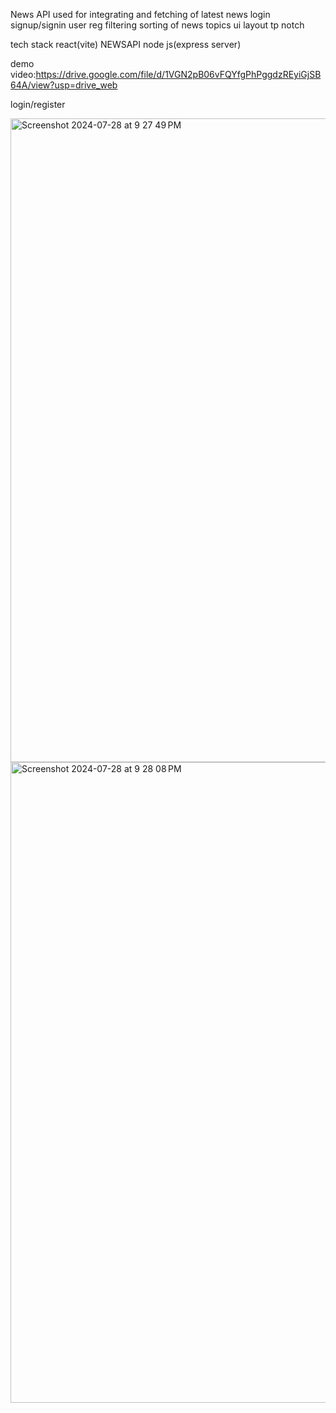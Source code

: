 News API used for integrating and fetching of latest news
login signup/signin user reg
filtering sorting of news topics 
ui layout tp notch

tech stack
react(vite)
NEWSAPI
node js(express server)

demo video:https://drive.google.com/file/d/1VGN2pB06vFQYfgPhPggdzREyiGjSB64A/view?usp=drive_web

login/register

<img width="1030" alt="Screenshot 2024-07-28 at 9 27 49 PM" src="https://github.com/user-attachments/assets/7d0fa1ff-61a6-4662-bed8-e9daf3db9584">
<img width="1025" alt="Screenshot 2024-07-28 at 9 28 08 PM" src="https://github.com/user-attachments/assets/e6f13430-431f-4fb0-90d9-dd46bafce549">
